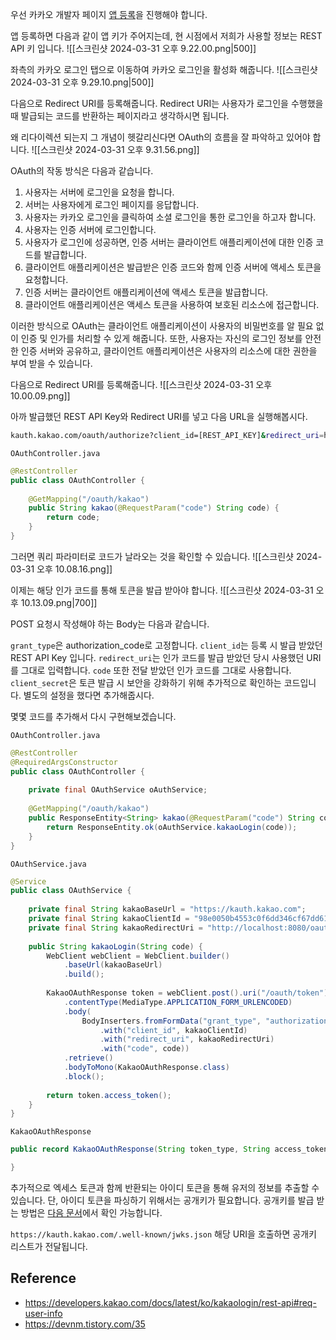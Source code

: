 우선 카카오 개발자 페이지 [앱 등록](https://developers.kakao.com/console/app)을 진행해야 합니다. 

앱 등록하면 다음과 같이 앱 키가 주어지는데, 현 시점에서 저희가 사용할 정보는 REST API 키 입니다.
![[스크린샷 2024-03-31 오후 9.22.00.png|500]]

좌측의 카카오 로그인 탭으로 이동하여 카카오 로그인을 활성화 해줍니다. 
![[스크린샷 2024-03-31 오후 9.29.10.png|500]]

다음으로 Redirect URI를 등록해줍니다. Redirect URI는 사용자가 로그인을 수행했을 때 발급되는 코드를 반환하는 페이지라고 생각하시면 됩니다. 

왜 리다이렉션 되는지 그 개념이 헷갈리신다면 OAuth의 흐름을 잘 파악하고 있어야 합니다. 
![[스크린샷 2024-03-31 오후 9.31.56.png]]

OAuth의 작동 방식은 다음과 같습니다.

1. 사용자는 서버에 로그인을 요청을 합니다.
2. 서버는 사용자에게 로그인 페이지를 응답합니다.
3. 사용자는 카카오 로그인을 클릭하여 소셜 로그인을 통한 로그인을 하고자 합니다.
4. 사용자는 인증 서버에 로그인합니다.
5. 사용자가 로그인에 성공하면, 인증 서버는 클라이언트 애플리케이션에 대한 인증 코드를 발급합니다.
6. 클라이언트 애플리케이션은 발급받은 인증 코드와 함께 인증 서버에 액세스 토큰을 요청합니다.
7. 인증 서버는 클라이언트 애플리케이션에 액세스 토큰을 발급합니다.
8. 클라이언트 애플리케이션은 액세스 토큰을 사용하여 보호된 리소스에 접근합니다.

이러한 방식으로 OAuth는 클라이언트 애플리케이션이 사용자의 비밀번호를 알 필요 없이 인증 및 인가를 처리할 수 있게 해줍니다. 또한, 사용자는 자신의 로그인 정보를 안전한 인증 서버와 공유하고, 클라이언트 애플리케이션은 사용자의 리소스에 대한 권한을 부여 받을 수 있습니다. 

다음으로 Redirect URI를 등록해줍니다.
![[스크린샷 2024-03-31 오후 10.00.09.png]]

아까 발급했던 REST API Key와 Redirect URI를 넣고 다음 URL을 실행해봅시다.
```bash
kauth.kakao.com/oauth/authorize?client_id=[REST_API_KEY]&redirect_uri=http://localhost:8080/oauth/kakao&response_type=code
```

`OAuthController.java`
``` java
@RestController  
public class OAuthController {  
  
    @GetMapping("/oauth/kakao")  
    public String kakao(@RequestParam("code") String code) {  
        return code;  
    }  
}
```

그러면 쿼리 파라미터로 코드가 날라오는 것을 확인할 수 있습니다. 
![[스크린샷 2024-03-31 오후 10.08.16.png]]

이제는 해당 인가 코드를 통해 토큰을 발급 받아야 합니다. 
![[스크린샷 2024-03-31 오후 10.13.09.png|700]]

POST 요청시 작성해야 하는 Body는 다음과 같습니다. 

`grant_type`은 authorization_code로 고정합니다. 
`client_id`는 등록 시 발급 받았던 REST API Key 입니다. 
`redirect_uri`는 인가 코드를 발급 받았던 당시 사용했던 URI를 그대로 입력합니다. 
`code` 또한 전달 받았던 인가 코드를 그대로 사용합니다.
`client_secret`은 토큰 발급 시 보안을 강화하기 위해 추가적으로 확인하는 코드입니다. 별도의 설정을 했다면 추가해줍시다. 

몇몇 코드를 추가해서 다시 구현해보겠습니다.

`OAuthController.java`
```java
@RestController  
@RequiredArgsConstructor  
public class OAuthController {  
  
    private final OAuthService oAuthService;  
  
    @GetMapping("/oauth/kakao")  
    public ResponseEntity<String> kakao(@RequestParam("code") String code) {  
        return ResponseEntity.ok(oAuthService.kakaoLogin(code));  
    }  
}
```

`OAuthService.java`
```java
@Service  
public class OAuthService {  
  
    private final String kakaoBaseUrl = "https://kauth.kakao.com";  
    private final String kakaoClientId = "98e0050b4553c0f6dd346cf67dd612fd";  
    private final String kakaoRedirectUri = "http://localhost:8080/oauth/kakao";  
  
    public String kakaoLogin(String code) {  
        WebClient webClient = WebClient.builder()  
            .baseUrl(kakaoBaseUrl)  
            .build();  
  
        KakaoOAuthResponse token = webClient.post().uri("/oauth/token")  
            .contentType(MediaType.APPLICATION_FORM_URLENCODED)  
            .body(  
                BodyInserters.fromFormData("grant_type", "authorization_code")  
                    .with("client_id", kakaoClientId)  
                    .with("redirect_uri", kakaoRedirectUri)  
                    .with("code", code))  
            .retrieve()  
            .bodyToMono(KakaoOAuthResponse.class)  
            .block();  
  
        return token.access_token();  
    }  
}
```

`KakaoOAuthResponse`
```java
public record KakaoOAuthResponse(String token_type, String access_token, String id_token, Integer expires_in, String refresh_token, String scope) {  

}
```

추가적으로 엑세스 토큰과 함께 반환되는 아이디 토큰을 통해 유저의 정보를 추출할 수 있습니다. 
단, 아이디 토큰을 파싱하기 위해서는 공개키가 필요합니다. 공개키를 발급 받는 방법은 [다음 문서](https://developers.kakao.com/docs/latest/ko/kakaologin/rest-api#oidc-find-public-key)에서 확인 가능합니다. 

`https://kauth.kakao.com/.well-known/jwks.json` 해당 URI을 호출하면 공개키 리스트가 전달됩니다. 


## Reference 
- https://developers.kakao.com/docs/latest/ko/kakaologin/rest-api#req-user-info
- https://devnm.tistory.com/35



